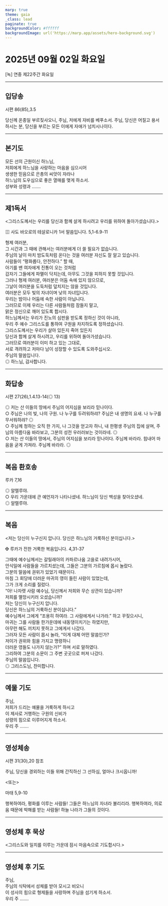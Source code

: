 ```yaml
---
marp: true
theme: gaia
_class: lead
paginate: true
backgroundColor: #ffffff
backgroundImage: url('https://marp.app/assets/hero-background.svg')
---
```


# 2025년 09월 02일 화요일

[녹] 연중 제22주간 화요일  




---

## 입당송

시편 86(85),3.5

당신께 온종일 부르짖사오니, 주님, 저에게 자비를 베푸소서. 주님, 당신은 어질고 용서하시는 분, 당신을 부르는 모든 이에게 자애가 넘치시나이다.  
  


---

## 본기도

모든 선의 근원이신 하느님,  
저희에게 하느님을 사랑하는 마음을 심으시어  
생생한 믿음으로 은총의 씨앗이 자라나  
하느님의 도우심으로 좋은 열매를 맺게 하소서.  
성부와 성령과 …….  
  


---

## 제1독서

<그리스도께서는 우리를 당신과 함께 살게 하시려고 우리를 위하여 돌아가셨습니다.>

▥ 사도 바오로의 테살로니카 1서 말씀입니다. 5,1-6.9-11

형제 여러분,  
그 시간과 그 때에 관해서는 여러분에게 더 쓸 필요가 없습니다.  
주님의 날이 마치 밤도둑처럼 온다는 것을 여러분 자신도 잘 알고 있습니다.  
사람들이 “평화롭다, 안전하다.” 할 때,  
아기를 밴 여자에게 진통이 오는 것처럼  
갑자기 그들에게 파멸이 닥치는데, 아무도 그것을 피하지 못할 것입니다.  
그러나 형제 여러분, 여러분은 어둠 속에 있지 않으므로,  
그날이 여러분을 도둑처럼 덮치지는 않을 것입니다.  
여러분은 모두 빛의 자녀이며 낮의 자녀입니다.  
우리는 밤이나 어둠에 속한 사람이 아닙니다.  
그러므로 이제 우리는 다른 사람들처럼 잠들지 말고,  
맑은 정신으로 깨어 있도록 합시다.  
하느님께서는 우리가 진노의 심판을 받도록 정하신 것이 아니라,  
우리 주 예수 그리스도를 통하여 구원을 차지하도록 정하셨습니다.  
그리스도께서는 우리가 살아 있든지 죽어 있든지  
당신과 함께 살게 하시려고, 우리를 위하여 돌아가셨습니다.  
그러므로 여러분이 이미 하고 있는 그대로,  
서로 격려하고 저마다 남이 성장할 수 있도록 도와주십시오.  
주님의 말씀입니다.  
◎ 하느님, 감사합니다.  
  


---

## 화답송

시편 27(26),1.4.13-14(◎ 13)

◎ 저는 산 이들의 땅에서 주님의 어지심을 보리라 믿나이다.  
○ 주님은 나의 빛, 나의 구원. 나 누구를 두려워하랴? 주님은 내 생명의 요새. 나 누구를 무서워하랴? ◎  
○ 주님께 청하는 오직 한 가지, 나 그것을 얻고자 하니, 내 한평생 주님의 집에 살며, 주님의 아름다움 바라보고, 그분의 성전 우러러보는 것이라네. ◎  
○ 저는 산 이들의 땅에서, 주님의 어지심을 보리라 믿나이다. 주님께 바라라. 힘내어 마음을 굳게 가져라. 주님께 바라라. ◎  
  


---

## 복음 환호송

루카 7,16

◎ 알렐루야.  
○ 우리 가운데에 큰 예언자가 나타나셨네. 하느님이 당신 백성을 찾아오셨네.  
◎ 알렐루야.  
  


---

## 복음

<저는 당신이 누구신지 압니다. 당신은 하느님의 거룩하신 분이십니다.>

✠ 루카가 전한 거룩한 복음입니다. 4,31-37

그때에 예수님께서는 갈릴래아의 카파르나움 고을로 내려가시어,  
안식일에 사람들을 가르치셨는데, 그들은 그분의 가르침에 몹시 놀랐다.  
그분의 말씀에 권위가 있었기 때문이다.  
마침 그 회당에 더러운 마귀의 영이 들린 사람이 있었는데,  
그가 크게 소리를 질렀다.  
“아! 나자렛 사람 예수님, 당신께서 저희와 무슨 상관이 있습니까?  
저희를 멸망시키러 오셨습니까?  
저는 당신이 누구신지 압니다.  
당신은 하느님의 거룩하신 분이십니다.”  
예수님께서 그에게 “조용히 하여라. 그 사람에게서 나가라.” 하고 꾸짖으시니,  
마귀는 그를 사람들 한가운데에 내동댕이치기는 하였지만,  
아무런 해도 끼치지 못하고 그에게서 나갔다.  
그러자 모든 사람이 몹시 놀라, “이게 대체 어떤 말씀인가?  
저이가 권위와 힘을 가지고 명령하니  
더러운 영들도 나가지 않는가?” 하며 서로 말하였다.  
그리하여 그분의 소문이 그 주변 곳곳으로 퍼져 나갔다.  
주님의 말씀입니다.  
◎ 그리스도님, 찬미합니다.  
  


---

## 예물 기도

주님,  
저희가 드리는 예물을 거룩하게 하시고  
이 제사로 거행하는 구원의 신비가  
성령의 힘으로 이루어지게 하소서.  
우리 주 …….  
  


---

## 영성체송

시편 31(30),20 참조

주님, 당신을 경외하는 이들 위해 간직하신 그 선하심, 얼마나 크시옵니까!  
  
<또는>  
  
마태 5,9-10  
  
행복하여라, 평화를 이루는 사람들! 그들은 하느님의 자녀라 불리리라. 행복하여라, 의로움 때문에 박해를 받는 사람들! 하늘 나라가 그들의 것이다.  


---

## 영성체 후 묵상

<그리스도와 일치를 이루는 가운데 잠시 마음속으로 기도합시다.>  


---

## 영성체 후 기도

주님,  
주님의 식탁에서 성체를 받아 모시고 비오니  
이 성사의 힘으로 형제들을 사랑하며 주님을 섬기게 하소서.  
우리 주 …….